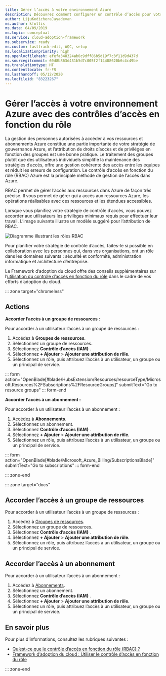 ```yaml
---
title: Gérer l’accès à votre environnement Azure
description: Découvrez comment configurer un contrôle d’accès pour votre environnement Azure avec un contrôle d’accès en fonction du rôle (RBAC).
author: LijuKodicheraJayadevan
ms.author: kfollis
ms.date: 04/09/2019
ms.topic: conceptual
ms.service: cloud-adoption-framework
ms.subservice: ready
ms.custom: fasttrack-edit, AQC, setup
ms.localizationpriority: high
ms.openlocfilehash: efefa348324ab0c9dff86b5d19f7c3f11d9d437d
ms.sourcegitcommit: 60d8b863d431b5d7c005f2f14488620b6c4c49be
ms.translationtype: HT
ms.contentlocale: fr-FR
ms.lasthandoff: 05/12/2020
ms.locfileid: "83223267"
---
```

<!-- cSpell:ignore LijuKodicheraJayadevan -->

# <a name="manage-access-to-your-azure-environment-with-role-based-access-control"></a>Gérer l’accès à votre environnement Azure avec des contrôles d’accès en fonction du rôle

La gestion des personnes autorisées à accéder à vos ressources et abonnements Azure constitue une partie importante de votre stratégie de gouvernance Azure, et l’attribution de droits d’accès et de privilèges en fonction des groupes est une bonne pratique. Le traitement des groupes plutôt que des utilisateurs individuels simplifie la maintenance des stratégies d’accès, offre une gestion cohérente des accès entre les équipes et réduit les erreurs de configuration. Le contrôle d’accès en fonction du rôle (RBAC) Azure est la principale méthode de gestion de l’accès dans Azure.

RBAC permet de gérer l’accès aux ressources dans Azure de façon très précise. Il vous permet de gérer qui a accès aux ressources Azure, les opérations réalisables avec ces ressources et les étendues accessibles.

Lorsque vous planifiez votre stratégie de contrôle d’accès, vous pouvez accorder aux utilisateurs les privilèges minimaux requis pour effectuer leur travail. L’image suivante illustre un modèle suggéré pour l’attribution de RBAC.

![Diagramme illustrant les rôles RBAC](./media/manage-access/role-examples.png)

Pour planifier votre stratégie de contrôle d’accès, faites-le si possible en collaboration avec les personnes qui, dans vos organisations, ont un rôle dans les domaines suivants : sécurité et conformité, administration informatique et architecture d’entreprise.

Le Framework d’adoption du cloud offre des conseils supplémentaires sur l’[utilisation du contrôle d’accès en fonction du rôle](../considerations/roles.md) dans le cadre de vos efforts d’adoption du cloud.

::: zone target="chromeless"

## <a name="actions"></a>Actions

**Accorder l’accès à un groupe de ressources :**

Pour accorder à un utilisateur l’accès à un groupe de ressources :

1. Accédez à **Groupes de ressources**.
1. Sélectionnez un groupe de ressources.
1. Sélectionnez **Contrôle d’accès (IAM)** .
1. Sélectionnez **+ Ajouter** > **Ajouter une attribution de rôle**.
1. Sélectionnez un rôle, puis attribuez l’accès à un utilisateur, un groupe ou un principal de service.

::: form action="OpenBlade[#blade/HubsExtension/Resources/resourceType/Microsoft.Resources%2FSubscriptions%2FResourceGroups]" submitText="Go to resource groups" ::: form-end

**Accorder l’accès à un abonnement :**

Pour accorder à un utilisateur l’accès à un abonnement :

1. Accédez à **Abonnements**.
1. Sélectionnez un abonnement.
1. Sélectionnez **Contrôle d’accès (IAM)** .
1. Sélectionnez **+ Ajouter** > **Ajouter une attribution de rôle**.
1. Sélectionnez un rôle, puis attribuez l’accès à un utilisateur, un groupe ou un principal de service.

::: form action="OpenBlade[#blade/Microsoft_Azure_Billing/SubscriptionsBlade]" submitText="Go to subscriptions" ::: form-end

::: zone-end

::: zone target="docs"

## <a name="grant-resource-group-access"></a>Accorder l’accès à un groupe de ressources

Pour accorder à un utilisateur l’accès à un groupe de ressources :

1. Accédez à [Groupes de ressources](https://portal.azure.com/#blade/HubsExtension/Resources/resourceType/Microsoft.Resources%2FSubscriptions%2FResourceGroups).
1. Sélectionnez un groupe de ressources.
1. Sélectionnez **Contrôle d’accès (IAM)** .
1. Sélectionnez **+ Ajouter** > **Ajouter une attribution de rôle**.
1. Sélectionnez un rôle, puis attribuez l’accès à un utilisateur, un groupe ou un principal de service.

## <a name="grant-subscription-access"></a>Accorder l’accès à un abonnement

Pour accorder à un utilisateur l’accès à un abonnement :

1. Accédez à [Abonnements](https://portal.azure.com/#blade/Microsoft_Azure_Billing/SubscriptionsBlade).
1. Sélectionnez un abonnement.
1. Sélectionnez **Contrôle d’accès (IAM)** .
1. Sélectionnez **+ Ajouter** > **Ajouter une attribution de rôle**.
1. Sélectionnez un rôle, puis attribuez l’accès à un utilisateur, un groupe ou un principal de service.

## <a name="learn-more"></a>En savoir plus

Pour plus d'informations, consultez les rubriques suivantes :

- [Qu’est-ce que le contrôle d’accès en fonction du rôle (RBAC) ?](https://docs.microsoft.com/azure/role-based-access-control/overview)
- [Framework d’adoption du cloud : Utiliser le contrôle d’accès en fonction du rôle](../considerations/roles.md)

::: zone-end
